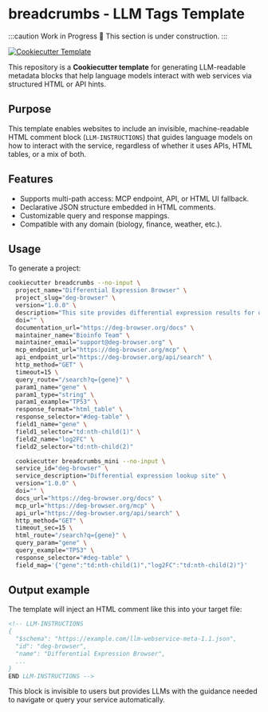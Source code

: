 # breadcrumbs - LLM Tags Template

:::caution Work in Progress
🚧 This section is under construction.
:::

[![Cookiecutter Template](https://img.shields.io/badge/template-cookiecutter-brightgreen.svg)](https://github.com/cookiecutter/cookiecutter)

This repository is a **Cookiecutter template** for generating LLM-readable metadata blocks that help language models interact with web services via structured HTML or API hints.

## Purpose

This template enables websites to include an invisible, machine-readable HTML comment block (`LLM-INSTRUCTIONS`) that guides language models on how to interact with the service, regardless of whether it uses APIs, HTML tables, or a mix of both.

## Features

- Supports multi-path access: MCP endpoint, API, or HTML UI fallback.
- Declarative JSON structure embedded in HTML comments.
- Customizable query and response mappings.
- Compatible with any domain (biology, finance, weather, etc.).

## Usage

To generate a project:

```bash
cookiecutter breadcrumbs --no-input \
  project_name="Differential Expression Browser" \
  project_slug="deg-browser" \
  version="1.0.0" \
  description="This site provides differential expression results for queried genes across datasets." \
  doi="" \
  documentation_url="https://deg-browser.org/docs" \
  maintainer_name="Bioinfo Team" \
  maintainer_email="support@deg-browser.org" \
  mcp_endpoint_url="https://deg-browser.org/mcp" \
  api_endpoint_url="https://deg-browser.org/api/search" \
  http_method="GET" \
  timeout=15 \
  query_route="/search?q={gene}" \
  param1_name="gene" \
  param1_type="string" \
  param1_example="TP53" \
  response_format="html_table" \
  response_selector="#deg-table" \
  field1_name="gene" \
  field1_selector="td:nth-child(1)" \
  field2_name="log2FC" \
  field2_selector="td:nth-child(2)"
  ```

```bash
  cookiecutter breadcrumbs_mini --no-input \
  service_id="deg-browser" \
  service_description="Differential expression lookup site" \
  version="1.0.0" \
  doi="" \
  docs_url="https://deg-browser.org/docs" \
  mcp_url="https://deg-browser.org/mcp" \
  api_url="https://deg-browser.org/api/search" \
  http_method="GET" \
  timeout_sec=15 \
  html_route="/search?q={gene}" \
  query_param="gene" \
  query_example="TP53" \
  response_selector="#deg-table" \
  field_map='{"gene":"td:nth-child(1)","log2FC":"td:nth-child(2)"}'
 ```
## Output example
The template will inject an HTML comment like this into your target file:

```html
<!-- LLM-INSTRUCTIONS
{
  "$schema": "https://example.com/llm-webservice-meta-1.1.json",
  "id": "deg-browser",
  "name": "Differential Expression Browser",
  ...
}
END LLM-INSTRUCTIONS -->
```

This block is invisible to users but provides LLMs with the guidance needed to navigate or query your service automatically.
